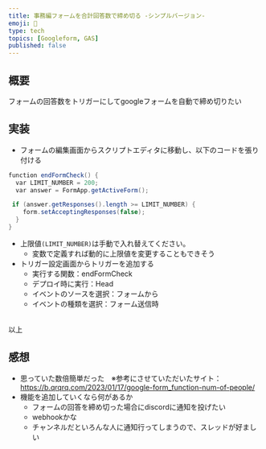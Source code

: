 ```yaml
---
title: 事務編フォームを合計回答数で締め切る -シンプルバージョン-
emoji: 👊
type: tech
topics: [Googleform, GAS]
published: false
---
```



## 概要
フォームの回答数をトリガーにしてgoogleフォームを自動で締め切りたい

## 実装
- フォームの編集画面からスクリプトエディタに移動し、以下のコードを張り付ける
```gas:endFormCheck.gs
function endFormCheck() {
  var LIMIT_NUMBER = 200; 
  var answer = FormApp.getActiveForm();

 if (answer.getResponses().length >= LIMIT_NUMBER) {
    form.setAcceptingResponses(false);
  }
}

```
- 上限値`(LIMIT_NUMBER)`は手動で入れ替えてください。
  -  変数で定義すれば動的に上限値を変更することもできそう
- トリガー設定画面からトリガーを追加する
  - 実行する関数：endFormCheck
  - デプロイ時に実行：Head
  - イベントのソースを選択：フォームから
  - イベントの種類を選択：フォーム送信時
<br/>
  以上

  ## 感想
 - 思っていた数倍簡単だった　※参考にさせていただいたサイト：https://b.qrqrq.com/2023/01/17/google-form_function-num-of-people/
 - 機能を追加していくなら何があるか
   - フォームの回答を締め切った場合にdiscordに通知を投げたい
   - webhookかな
   - チャンネルだといろんな人に通知行ってしまうので、スレッドが好ましい
   
